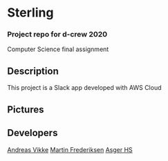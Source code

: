 # Sterling
### Project repo for d-crew 2020

Computer Science final assignment

## Description
This project is a Slack app developed with AWS Cloud

## Pictures


## Developers
[Andreas Vikke](https://github.com/AndreasVikke)
[Martin Frederiksen](https://github.com/MartinFrederiksen)
[Asger HS](https://github.com/asgerhs)